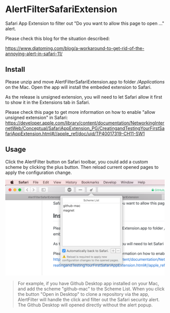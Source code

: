 # AlertFilterSafariExtension
Safari App Extension to filter out "Do you want to allow this page to open ..." alert.

Please check this blog for the situation described:

https://www.diatoming.com/blog/a-workaround-to-get-rid-of-the-annoying-alert-in-safari-11/

## Install
Please unzip and move AlertFilterSafariExtension.app to folder */Applications* on the Mac.
Open the app will install the embeded extension to Safari.

As the release is unsigned extension, you will need to let Safari allow it first to show it in the Extensions tab in Safari.

Please check this page to get more information on how to enable "allow unsigned extension" in Safari:
https://developer.apple.com/library/content/documentation/NetworkingInternetWeb/Conceptual/SafariAppExtension_PG/CreatingandTestingYourFirstSafariAppExtension.html#//apple_ref/doc/uid/TP40017319-CH11-SW1

## Usage
Click the AlertFilter button on Safari toolbar, you could add a custom scheme by clicking the plus button. Then reload current opened pages to apply the configuration change.

![](https://github.com/diatoming/AlertFilterSafariExtension/blob/master/Screen%20Shot.png)

> For example, if you have Github Desktop app installed on your Mac, and add the scheme "github-mac" to the Scheme List.
> When you click the button "Open in Desktop" to clone a repository via the app, AlertFilter will handle the click and filter out the Safari security alert. The Github Desktop will opened directly without the alert popup.
